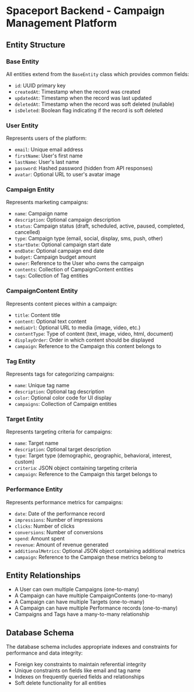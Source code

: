 # Spaceport Backend - Campaign Management Platform

## Entity Structure

### Base Entity

All entities extend from the `BaseEntity` class which provides common fields:

- `id`: UUID primary key
- `createdAt`: Timestamp when the record was created
- `updatedAt`: Timestamp when the record was last updated
- `deletedAt`: Timestamp when the record was soft deleted (nullable)
- `isDeleted`: Boolean flag indicating if the record is soft deleted

### User Entity

Represents users of the platform:

- `email`: Unique email address
- `firstName`: User's first name
- `lastName`: User's last name
- `password`: Hashed password (hidden from API responses)
- `avatar`: Optional URL to user's avatar image

### Campaign Entity

Represents marketing campaigns:

- `name`: Campaign name
- `description`: Optional campaign description
- `status`: Campaign status (draft, scheduled, active, paused, completed, cancelled)
- `type`: Campaign type (email, social, display, sms, push, other)
- `startDate`: Optional campaign start date
- `endDate`: Optional campaign end date
- `budget`: Campaign budget amount
- `owner`: Reference to the User who owns the campaign
- `contents`: Collection of CampaignContent entities
- `tags`: Collection of Tag entities

### CampaignContent Entity

Represents content pieces within a campaign:

- `title`: Content title
- `content`: Optional text content
- `mediaUrl`: Optional URL to media (image, video, etc.)
- `contentType`: Type of content (text, image, video, html, document)
- `displayOrder`: Order in which content should be displayed
- `campaign`: Reference to the Campaign this content belongs to

### Tag Entity

Represents tags for categorizing campaigns:

- `name`: Unique tag name
- `description`: Optional tag description
- `color`: Optional color code for UI display
- `campaigns`: Collection of Campaign entities

### Target Entity

Represents targeting criteria for campaigns:

- `name`: Target name
- `description`: Optional target description
- `type`: Target type (demographic, geographic, behavioral, interest, custom)
- `criteria`: JSON object containing targeting criteria
- `campaign`: Reference to the Campaign this target belongs to

### Performance Entity

Represents performance metrics for campaigns:

- `date`: Date of the performance record
- `impressions`: Number of impressions
- `clicks`: Number of clicks
- `conversions`: Number of conversions
- `spend`: Amount spent
- `revenue`: Amount of revenue generated
- `additionalMetrics`: Optional JSON object containing additional metrics
- `campaign`: Reference to the Campaign these metrics belong to

## Entity Relationships

- A User can own multiple Campaigns (one-to-many)
- A Campaign can have multiple CampaignContents (one-to-many)
- A Campaign can have multiple Targets (one-to-many)
- A Campaign can have multiple Performance records (one-to-many)
- Campaigns and Tags have a many-to-many relationship

## Database Schema

The database schema includes appropriate indexes and constraints for performance and data integrity:

- Foreign key constraints to maintain referential integrity
- Unique constraints on fields like email and tag name
- Indexes on frequently queried fields and relationships
- Soft delete functionality for all entities
